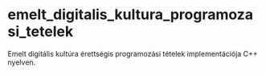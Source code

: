 # emelt_digitalis_kultura_programozasi_tetelek
Emelt digitális kultúra érettségis programozási tételek implementációja C++ nyelven.
